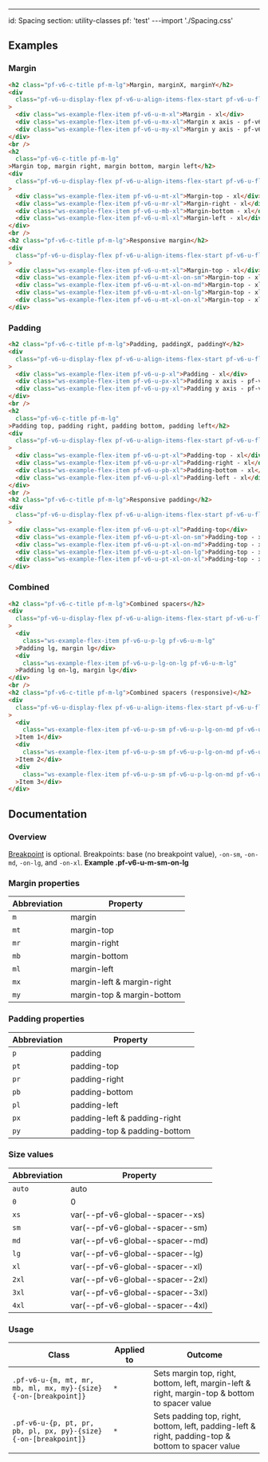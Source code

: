 ---
id: Spacing
section: utility-classes
pf: 'test'
---import './Spacing.css'

## Examples

<!-- {$pf} -->

### Margin

```html
<h2 class="pf-v6-c-title pf-m-lg">Margin, marginX, marginY</h2>
<div
  class="pf-v6-u-display-flex pf-v6-u-align-items-flex-start pf-v6-u-flex-wrap"
>
  <div class="ws-example-flex-item pf-v6-u-m-xl">Margin - xl</div>
  <div class="ws-example-flex-item pf-v6-u-mx-xl">Margin x axis - pf-v6-u-mx-xl</div>
  <div class="ws-example-flex-item pf-v6-u-my-xl">Margin y axis - pf-v6-u-my-xl</div>
</div>
<br />
<h2
  class="pf-v6-c-title pf-m-lg"
>Margin top, margin right, margin bottom, margin left</h2>
<div
  class="pf-v6-u-display-flex pf-v6-u-align-items-flex-start pf-v6-u-flex-wrap"
>
  <div class="ws-example-flex-item pf-v6-u-mt-xl">Margin-top - xl</div>
  <div class="ws-example-flex-item pf-v6-u-mr-xl">Margin-right - xl</div>
  <div class="ws-example-flex-item pf-v6-u-mb-xl">Margin-bottom - xl</div>
  <div class="ws-example-flex-item pf-v6-u-ml-xl">Margin-left - xl</div>
</div>
<br />
<h2 class="pf-v6-c-title pf-m-lg">Responsive margin</h2>
<div
  class="pf-v6-u-display-flex pf-v6-u-align-items-flex-start pf-v6-u-flex-column pf-v6-u-flex-wrap"
>
  <div class="ws-example-flex-item pf-v6-u-mt-xl">Margin-top - xl</div>
  <div class="ws-example-flex-item pf-v6-u-mt-xl-on-sm">Margin-top - xl on-sm</div>
  <div class="ws-example-flex-item pf-v6-u-mt-xl-on-md">Margin-top - xl on-md</div>
  <div class="ws-example-flex-item pf-v6-u-mt-xl-on-lg">Margin-top - xl on-lg</div>
  <div class="ws-example-flex-item pf-v6-u-mt-xl-on-xl">Margin-top - xl on-xl</div>
</div>

```

### Padding

```html
<h2 class="pf-v6-c-title pf-m-lg">Padding, paddingX, paddingY</h2>
<div
  class="pf-v6-u-display-flex pf-v6-u-align-items-flex-start pf-v6-u-flex-wrap"
>
  <div class="ws-example-flex-item pf-v6-u-p-xl">Padding - xl</div>
  <div class="ws-example-flex-item pf-v6-u-px-xl">Padding x axis - pf-v6-u-px-xl</div>
  <div class="ws-example-flex-item pf-v6-u-py-xl">Padding y axis - pf-v6-u-py-xl</div>
</div>
<br />
<h2
  class="pf-v6-c-title pf-m-lg"
>Padding top, padding right, padding bottom, padding left</h2>
<div
  class="pf-v6-u-display-flex pf-v6-u-align-items-flex-start pf-v6-u-flex-wrap"
>
  <div class="ws-example-flex-item pf-v6-u-pt-xl">Padding-top - xl</div>
  <div class="ws-example-flex-item pf-v6-u-pr-xl">Padding-right - xl</div>
  <div class="ws-example-flex-item pf-v6-u-pb-xl">Padding-bottom - xl</div>
  <div class="ws-example-flex-item pf-v6-u-pl-xl">Padding-left - xl</div>
</div>
<br />
<h2 class="pf-v6-c-title pf-m-lg">Responsive padding</h2>
<div
  class="pf-v6-u-display-flex pf-v6-u-align-items-flex-start pf-v6-u-flex-column pf-v6-u-flex-wrap"
>
  <div class="ws-example-flex-item pf-v6-u-pt-xl">Padding-top</div>
  <div class="ws-example-flex-item pf-v6-u-pt-xl-on-sm">Padding-top - xl on-sm</div>
  <div class="ws-example-flex-item pf-v6-u-pt-xl-on-md">Padding-top - xl on-md</div>
  <div class="ws-example-flex-item pf-v6-u-pt-xl-on-lg">Padding-top - xl on-lg</div>
  <div class="ws-example-flex-item pf-v6-u-pt-xl-on-xl">Padding-top - xl on-xl</div>
</div>

```

### Combined

```html
<h2 class="pf-v6-c-title pf-m-lg">Combined spacers</h2>
<div
  class="pf-v6-u-display-flex pf-v6-u-align-items-flex-start pf-v6-u-flex-wrap"
>
  <div
    class="ws-example-flex-item pf-v6-u-p-lg pf-v6-u-m-lg"
  >Padding lg, margin lg</div>
  <div
    class="ws-example-flex-item pf-v6-u-p-lg-on-lg pf-v6-u-m-lg"
  >Padding lg on-lg, margin lg</div>
</div>
<br />
<h2 class="pf-v6-c-title pf-m-lg">Combined spacers (responsive)</h2>
<div
  class="pf-v6-u-display-flex pf-v6-u-align-items-flex-start pf-v6-u-flex-wrap"
>
  <div
    class="ws-example-flex-item pf-v6-u-p-sm pf-v6-u-p-lg-on-md pf-v6-u-mr-lg"
  >Item 1</div>
  <div
    class="ws-example-flex-item pf-v6-u-p-sm pf-v6-u-p-lg-on-md pf-v6-u-mr-lg"
  >Item 2</div>
  <div
    class="ws-example-flex-item pf-v6-u-p-sm pf-v6-u-p-lg-on-md pf-v6-u-ml-auto-on-xl"
  >Item 3</div>
</div>

```

## Documentation

### Overview

[Breakpoint](/developer-resources/global-css-variables#breakpoint-variables-and-class-suffixes) is optional. Breakpoints: base (no breakpoint value), `-on-sm`, `-on-md`, `-on-lg`, and `-on-xl`. **Example .pf-v6-u-m-sm-on-lg**

### Margin properties

| Abbreviation | Property |
| -- | -- |
| `m` |  margin |
| `mt` | margin-top |
| `mr` | margin-right |
| `mb` | margin-bottom |
| `ml` | margin-left |
| `mx` | margin-left & margin-right |
| `my` | margin-top & margin-bottom |

### Padding properties

| Abbreviation | Property |
| -- | -- |
| `p` |  padding |
| `pt` | padding-top |
| `pr` | padding-right |
| `pb` | padding-bottom |
| `pl` | padding-left |
| `px` | padding-left & padding-right |
| `py` | padding-top & padding-bottom |

### Size values

| Abbreviation | Property |
| -- | -- |
| `auto` |  auto |
| `0` | 0 |
| `xs` | var(--pf-v6-global--spacer--xs) |
| `sm` | var(--pf-v6-global--spacer--sm) |
| `md` | var(--pf-v6-global--spacer--md) |
| `lg` | var(--pf-v6-global--spacer--lg) |
| `xl` | var(--pf-v6-global--spacer--xl) |
| `2xl` | var(--pf-v6-global--spacer--2xl) |
| `3xl` | var(--pf-v6-global--spacer--3xl) |
| `4xl` | var(--pf-v6-global--spacer--4xl) |

### Usage

| Class | Applied to | Outcome |
| -- | -- | -- |
| `.pf-v6-u-{m, mt, mr, mb, ml, mx, my}-{size}{-on-[breakpoint]}`  | `*` |  Sets margin top, right, bottom, left, margin-left & right, margin-top & bottom to spacer value |
| `.pf-v6-u-{p, pt, pr, pb, pl, px, py}-{size}{-on-[breakpoint]}`  | `*` |  Sets padding top, right, bottom, left, padding-left & right, padding-top & bottom to spacer value |
